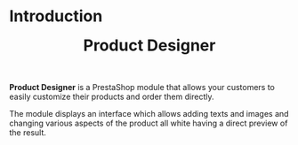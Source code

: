# Introduction

<div style="text-align: center; margin-bottom: 50px;">
  <div>
    <img srcset="/productdesigner/images/productdesigner-logo.png 2x">
  </div>
  <strong style="font-size: 2em;">Product Designer</strong>
</div>

**Product Designer** is a PrestaShop module that allows your customers to easily customize their products and order them directly.

The module displays an interface which allows adding texts and images and changing various aspects of the product
all white having a direct preview of the result.


